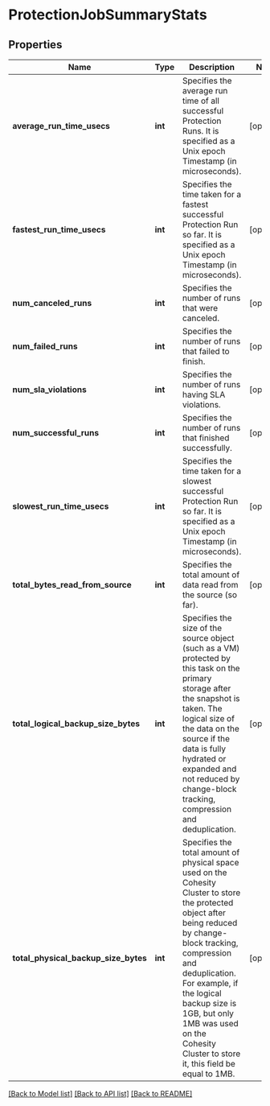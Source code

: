 # ProtectionJobSummaryStats

## Properties
Name | Type | Description | Notes
------------ | ------------- | ------------- | -------------
**average_run_time_usecs** | **int** | Specifies the average run time of all successful Protection Runs. It is specified as a Unix epoch Timestamp (in microseconds). | [optional] 
**fastest_run_time_usecs** | **int** | Specifies the time taken for a fastest successful Protection Run so far. It is specified as a Unix epoch Timestamp (in microseconds). | [optional] 
**num_canceled_runs** | **int** | Specifies the number of runs that were canceled. | [optional] 
**num_failed_runs** | **int** | Specifies the number of runs that failed to finish. | [optional] 
**num_sla_violations** | **int** | Specifies the number of runs having SLA violations. | [optional] 
**num_successful_runs** | **int** | Specifies the number of runs that finished successfully. | [optional] 
**slowest_run_time_usecs** | **int** | Specifies the time taken for a slowest successful Protection Run so far. It is specified as a Unix epoch Timestamp (in microseconds). | [optional] 
**total_bytes_read_from_source** | **int** | Specifies the total amount of data read from the source (so far). | [optional] 
**total_logical_backup_size_bytes** | **int** | Specifies the size of the source object (such as a VM) protected by this task on the primary storage after the snapshot is taken. The logical size of the data on the source if the data is fully hydrated or expanded and not reduced by change-block tracking, compression and deduplication. | [optional] 
**total_physical_backup_size_bytes** | **int** | Specifies the total amount of physical space used on the Cohesity Cluster to store the protected object after being reduced by change-block tracking, compression and deduplication. For example, if the logical backup size is 1GB, but only 1MB was used on the Cohesity Cluster to store it, this field be equal to 1MB. | [optional] 

[[Back to Model list]](../README.md#documentation-for-models) [[Back to API list]](../README.md#documentation-for-api-endpoints) [[Back to README]](../README.md)



